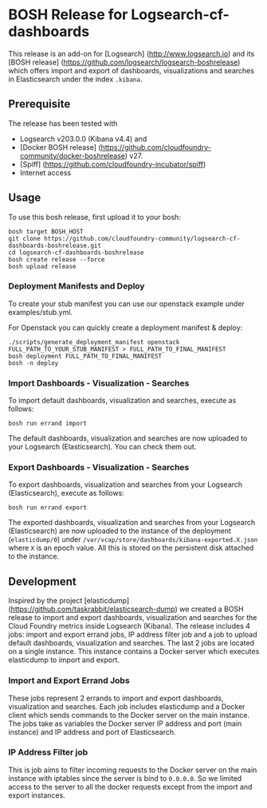 # BOSH Release for Logsearch-cf-dashboards

This release is an add-on for [Logsearch] (http://www.logsearch.io) and its [BOSH release] (https://github.com/logsearch/logsearch-boshrelease) which offers import and export of dashboards, visualizations and searches in Elasticsearch under the index `.kibana`.

## Prerequisite

The release has been tested with
- Logsearch v203.0.0 (Kibana v4.4) and
- [Docker BOSH release] (https://github.com/cloudfoundry-community/docker-boshrelease) v27.
- [Spiff] (https://github.com/cloudfoundry-incubator/spiff)
- Internet access

## Usage

To use this bosh release, first upload it to your bosh:

```
bosh target BOSH_HOST
git clone https://github.com/cloudfoundry-community/logsearch-cf-dashboards-boshrelease.git
cd logsearch-cf-dashboards-boshrelease
bosh create release --force
bosh upload release
```

### Deployment Manifests and Deploy

To create your stub manifest you can use our openstack example under examples/stub.yml.

For Openstack you can quickly create a deployment manifest & deploy:

```
./scripts/generate_deployment_manifest openstack FULL_PATH_TO_YOUR_STUB_MANIFEST > FULL_PATH_TO_FINAL_MANIFEST
bosh deployment FULL_PATH_TO_FINAL_MANIFEST
bosh -n deploy
```

### Import Dashboards - Visualization - Searches

To import default dashboards, visualization and searches, execute as follows:

```
bosh run errand import
```

The default dashboards, visualization and searches are now uploaded to your Logsearch (Elasticsearch). You can check them out.

### Export Dashboards - Visualization - Searches

To export dashboards, visualization and searches from your Logsearch (Elasticsearch), execute as follows:

```
bosh run errand export
```

The exported dashboards, visualization and searches from your Logsearch (Elasticsearch) are now uploaded to the instance of the deployment (`elasticdump/0`) under `/var/vcap/store/dashboards/kibana-exported.X.json` where `X` is an epoch value. All this is stored on the persistent disk attached to the instance.

## Development

Inspired by the project [elasticdump] (https://github.com/taskrabbit/elasticsearch-dump) we created a BOSH release to import and export dashboards, visualization and searches for the Cloud Foundry metrics inside Logsearch (Kibana). The release includes 4 jobs: import and export errand jobs, IP address filter job and a job to upload default dashboards, visualization and searches. The last 2 jobs are located on a single instance. This instance contains a Docker server which executes elasticdump to import and export.

### Import and Export Errand Jobs

These jobs represent 2 errands to import and export dashboards, visualization and searches. Each job includes elasticdump and a Docker client which sends commands to the Docker server on the main instance. The jobs take as variables the Docker server IP address and port (main instance) and IP address and port of Elasticsearch.

### IP Address Filter job

This is job aims to filter incoming requests to the Docker server on the main instance with iptables since the server is bind to `0.0.0.0`. So we limited access to the server to all the docker requests except from the import and export instances.





































